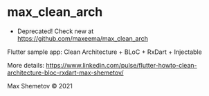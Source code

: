 # max_clean_arch

* Deprecated! Check new at https://github.com/maxeema/max_clean_arch

Flutter sample app: Clean Architecture + BLoC + RxDart + Injectable

More details: https://www.linkedin.com/pulse/flutter-howto-clean-architecture-bloc-rxdart-max-shemetov/

Max Shemetov © 2021
